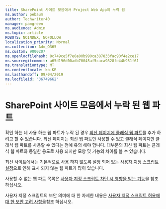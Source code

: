 ```yaml
---
title: SharePoint 사이트 모음에서 Project Web App이 누락 됨
ms.author: pebaum
author: Techwriter40
manager: pamgreen
ms.audience: Admin
ms.topic: article
ROBOTS: NOINDEX, NOFOLLOW
localization_priority: Normal
ms.collection: Adm_O365
ms.custom: 9000207
ms.openlocfilehash: 8c749ce5f7e6a00b990ca387833fac90f4e2ce17
ms.sourcegitcommit: a65d196d00adb70045af5caca9828fe44b951f61
ms.translationtype: MT
ms.contentlocale: ko-KR
ms.lasthandoff: 09/04/2019
ms.locfileid: "36749662"
---
```

# <a name="missing-web-part-in-sharepoint-site-collection"></a>SharePoint 사이트 모음에서 누락 된 웹 파트

확인 하는 데 사용 하는 웹 파트가 누락 된 경우 [최신 페이지에 클래식 웹 파트](https://support.office.com/article/classic-and-modern-web-part-experiences-3fdae6c3-8fc1-49ab-8708-8c104b882e64)를 추가 하려고 할 수 있습니다. 최신 페이지는 최신 웹 파트만 사용할 수 있고 클래식 페이지만 클래식 웹 파트를 사용할 수 있다는 점에 유의 해야 합니다. 대부분의 최신 웹 파트는 클래식 웹 파트와 동일한 용도로 사용 되지만 모양 및 기능의 차이를 볼 수 있습니다.

최신 사이트에서는 기본적으로 사용 하지 않도록 설정 되어 있는 [사용자 지정 스크립트 설정](https://docs.microsoft.com/sharepoint/allow-or-prevent-custom-script)으로 인해 표시 되지 않는 웹 파트가 많이 있습니다. 

사용할 수 없는 웹 파트 목록은 [사용자 지정 스크립트 차단 시 영향을 받는 기능](https://docs.microsoft.com/sharepoint/allow-or-prevent-custom-script#features-affected-when-custom-script-is-blocked)을 참조 하십시오.

 사용자 지정 스크립트의 보안 의미에 대 한 자세한 내용은 [사용자 지정 스크립트 허용에 대 한 보안 고려 사항을](https://docs.microsoft.com/sharepoint/security-considerations-of-allowing-custom-script)참조 하십시오.
